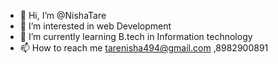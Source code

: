 - 👋 Hi, I’m @NishaTare
- 👀 I’m interested in web Development
- 🌱 I’m currently learning B.tech in Information technology
- 📫 How to reach me tarenisha494@gmail.com ,8982900891

<!---
NishaTare/NishaTare is a ✨ special ✨ repository because its `README.md` (this file) appears on your GitHub profile.
You can click the Preview link to take a look at your changes.
--->
